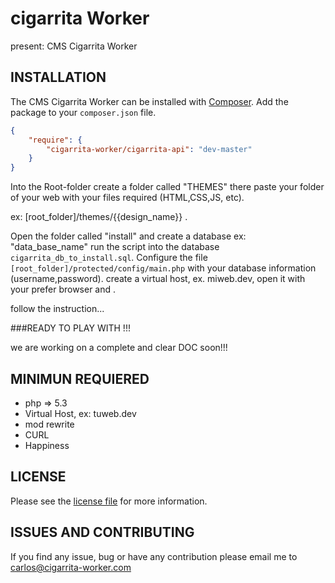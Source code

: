 # cigarrita Worker
present: CMS Cigarrita Worker

## INSTALLATION
The CMS Cigarrita Worker can be installed with [Composer](https://getcomposer.org/). Add the package to your `composer.json` file.

```json
{
    "require": {
        "cigarrita-worker/cigarrita-api": "dev-master"
    }
}
```

Into the Root-folder create a folder called "THEMES" there paste your folder of your web with your files required (HTML,CSS,JS, etc).

ex: [root_folder]/themes/{{design_name}} .

Open the folder called "install" and create a database ex: "data_base_name" run the script  into the database ```cigarrita_db_to_install.sql```.
Configure the file ```[root_folder]/protected/config/main.php``` with your database information (username,password).
create a virtual host, ex. miweb.dev, 
open it with your prefer browser and .

follow the instruction...


###READY TO PLAY WITH !!!

we are working on a complete and clear DOC soon!!!

## MINIMUN REQUIERED
- php => 5.3
- Virtual Host, ex: tuweb.dev
- mod rewrite
- CURL
- Happiness

## LICENSE

Please see the [license file](https://cigarrita-worker.com/licence) for more information.

## ISSUES AND CONTRIBUTING
If you find any issue, bug or have any contribution please email me to [carlos@cigarrita-worker.com](mailto:carlos@cigarrita-worker.com)
